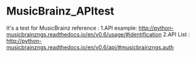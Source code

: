 # MusicBrainz_APItest
It's a test for MusicBrainz
reference :
1.API example:
	http://python-musicbrainzngs.readthedocs.io/en/v0.6/usage/#identification
2.API List :
	http://python-musicbrainzngs.readthedocs.io/en/v0.6/api/#musicbrainzngs.auth
